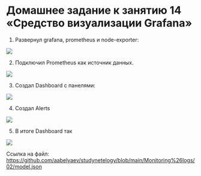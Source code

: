 # Домашнее задание к занятию 14 «Средство визуализации Grafana»

1. Развернул grafana, prometheus и node-exporter:
<image src="img/1.png"> 

2. Подключил Prometheus как источник данных.
<image src="img/2.png">  

3. Создал Dashboard c панелями:
<image src="img/3.png">  

4. Создал Alerts
<image src="img/4.png">  

5. В итоге Dashboard так
<image src="img/5.png">  

Ссылка на файл: https://github.com/aabelyaev/studynetelogy/blob/main/Monitoring%26logs/02/model.json



